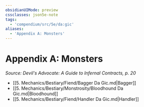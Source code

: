 ```yaml
---
obsidianUIMode: preview
cssclasses: json5e-note
tags:
  - 'compendium/src/5e/da:gic'
aliases:
  - 'Appendix A: Monsters'
---
```

# Appendix A: Monsters
*Source: Devil's Advocate: A Guide to Infernal Contracts, p. 20* 

- [[5. Mechanics/Bestiary/Fiend/Bagger Da Gic.md\|Bagger]]  
- [[5. Mechanics/Bestiary/Monstrosity/Bloodhound Da Gic.md\|Bloodhound]]  
- [[5. Mechanics/Bestiary/Fiend/Handler Da Gic.md\|Handler]]
